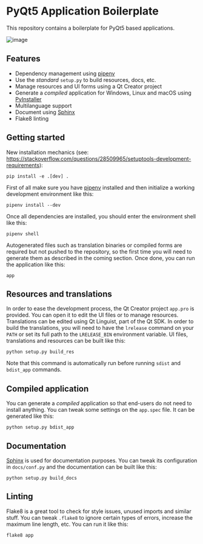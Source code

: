 PyQt5 Application Boilerplate
=============================

This repository contains a boilerplate for PyQt5 based applications.

![image](https://user-images.githubusercontent.com/25011557/36483230-da4620c6-1715-11e8-9ee5-c10053641440.png%0A%20:alt:%20PyQt5%20Application%20Boilerplate)

Features
--------

-   Dependency management using [pipenv](https://docs.pipenv.org/)
-   Use the *standard* `setup.py` to build resources, docs, etc.
-   Manage resources and UI forms using a Qt Creator project
-   Generate a *compiled* application for Windows, Linux and macOS using
    [PyInstaller](http://www.pyinstaller.org/)
-   Multilanguage support
-   Document using [Sphinx](http://www.sphinx-doc.org/)
-   Flake8 linting

Getting started
---------------

New installation mechanics (see: https://stackoverflow.com/questions/28509965/setuptools-development-requirements):

    pip install -e .[dev] .

First of all make sure you have [pipenv](https://docs.pipenv.org/)
installed and then initialize a working development environment like
this:

    pipenv install --dev

Once all dependencies are installed, you should enter the environment
shell like this:

    pipenv shell

Autogenerated files such as translation binaries or compiled forms are
required but not pushed to the repository, so the first time you will
need to generate them as described in the coming section. Once done, you
can run the application like this:

    app

Resources and translations
--------------------------

In order to ease the development process, the Qt Creator project
`app.pro` is provided. You can open it to edit the UI files or to manage
resources. Translations can be edited using Qt Linguist, part of the Qt
SDK. In order to build the translations, you will need to have the
`lrelease` command on your `PATH` or set its full path to the
`LRELEASE_BIN` environment variable. UI files, translations and
resources can be built like this:

    python setup.py build_res

Note that this command is automatically run before running `sdist` and
`bdist_app` commands.

Compiled application
--------------------

You can generate a *compiled* application so that end-users do not need
to install anything. You can tweak some settings on the `app.spec` file.
It can be generated like this:

    python setup.py bdist_app

Documentation
-------------

[Sphinx](http://www.sphinx-doc.org/) is used for documentation purposes.
You can tweak its configuration in `docs/conf.py` and the documentation
can be built like this:

    python setup.py build_docs

Linting
-------

Flake8 is a great tool to check for style issues, unused imports and
similar stuff. You can tweak `.flake8` to ignore certain types of
errors, increase the maximum line length, etc. You can run it like this:

    flake8 app
